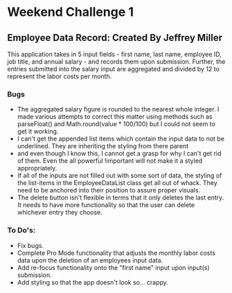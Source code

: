 # Weekend Challenge 1

## Employee Data Record: Created By Jeffrey Miller
This application takes in 5 input fields - first name, last name, employee ID, job title,
and annual salary - and records them upon submission.  Further, the entries submitted
into the salary input are aggregated and divided by 12 to represent the labor costs per month.

### Bugs
- The aggregated salary figure is rounded to the nearest whole integer. I made various
attempts to correct this matter using methods such as parseFloat() and Math.round(value * 100/100) but I could not seem to get it working.
- I can't get the appended list items which contain the input data to not be underlined. They are
inheriting the styling from there parent <li> and even though I know this, I cannot get a grasp
for why I can't get rid of them. Even the all powerful !important will not make it a styled appropriately.
- If all of the inputs are not filled out with some sort of data, the styling of the list-items in
the EmployeeDataList class get all out of whack. They need to be anchored into their position to
assure proper visuals.
- The delete button isn't flexible in terms that it only deletes the last entry. It
needs to have more functionality so that the user can delete whichever entry they choose.

### To Do's:
- Fix bugs.
- Complete Pro Mode functionality that adjusts the monthly labor costs data upon the deletion of
an employees input data.
- Add re-focus functionality onto the "first name" input upon input(s) submission.
- Add styling so that the app doesn't look so... crappy.
